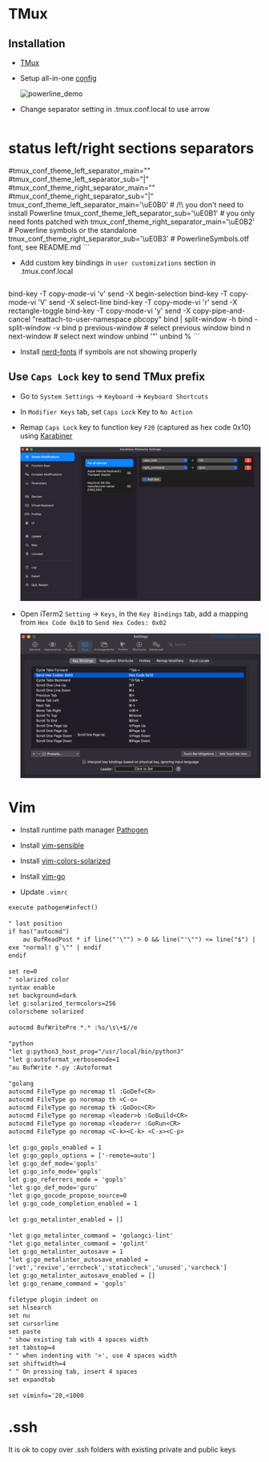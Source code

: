 <!---
nav:
    - Home=/
--->


# TMux

## Installation

* [TMux](https://github.com/tmux/tmux/wiki/Installing)

* Setup all-in-one [config](https://github.com/gpakosz/.tmux)

    ![powerline_demo](https://cloud.githubusercontent.com/assets/553208/19740585/85596a5a-9bbf-11e6-8aa1-7c8d9829c008.gif)

* Change separator setting in .tmux.conf.local to use arrow
    ```
# status left/right sections separators
#tmux_conf_theme_left_separator_main=""
#tmux_conf_theme_left_separator_sub="|"
#tmux_conf_theme_right_separator_main=""
#tmux_conf_theme_right_separator_sub="|"
tmux_conf_theme_left_separator_main='\uE0B0'  # /!\ you don't need to install Powerline
tmux_conf_theme_left_separator_sub='\uE0B1'   #   you only need fonts patched with
tmux_conf_theme_right_separator_main='\uE0B2' #   Powerline symbols or the standalone
tmux_conf_theme_right_separator_sub='\uE0B3'  #   PowerlineSymbols.otf font, see README.md
    ```

* Add custom key bindings in `user customizations` section in .tmux.conf.local

    ```
bind-key -T copy-mode-vi 'v' send -X begin-selection
bind-key -T copy-mode-vi 'V' send -X select-line
bind-key -T copy-mode-vi 'r' send -X rectangle-toggle
bind-key -T copy-mode-vi 'y' send -X copy-pipe-and-cancel "reattach-to-user-namespace pbcopy"
bind | split-window -h
bind - split-window -v
bind p previous-window # select previous window
bind n next-window     # select next window
unbind '"'
unbind %
    ```

* Install [nerd-fonts](https://github.com/ryanoasis/nerd-fonts) if symbols are not showing properly

## Use `Caps Lock` key to send TMux prefix

* Go to `System Settings` -> `Keyboard` -> `Keyboard Shortcuts`

* In `Modifier Keys` tab, set `Caps Lock` Key to `No Action`

* Remap `Caps Lock` key to function key `F20` (captured as hex code 0x10) using [Karabiner](https://karabiner-elements.pqrs.org/)

    ![karabiner.png](imgs/karabiner.png)

* Open iTerm2 `Setting` -> `Keys`, in the `Key Bindings` tab, add a mapping from `Hex Code 0x10` to `Send Hex Codes: 0x02`

    ![iterm2_keybindins.png](imgs/iterm2_keybindings.png)


# Vim

* Install runtime path manager [Pathogen](https://github.com/tpope/vim-pathogen)

* Install [vim-sensible](https://github.com/tpope/vim-sensible)

* Install [vim-colors-solarized](https://github.com/altercation/vim-colors-solarized)

* Install [vim-go](https://github.com/fatih/vim-go)

* Update `.vimrc`

```
execute pathogen#infect()

" last position
if has("autocmd")
    au BufReadPost * if line("'\"") > 0 && line("'\"") <= line("$") | exe "normal! g`\"" | endif
endif

set re=0
" solarized color
syntax enable
set background=dark
let g:solarized_termcolors=256
colorscheme solarized

autocmd BufWritePre *.* :%s/\s\+$//e

"python
"let g:python3_host_prog="/usr/local/bin/python3"
"let g:autoformat_verbosemode=1
"au BufWrite *.py :Autoformat

"golang
autocmd FileType go noremap tl :GoDef<CR>
autocmd FileType go noremap th <C-o>
autocmd FileType go noremap tk :GoDoc<CR>
autocmd FileType go noremap <leader>b :GoBuild<CR>
autocmd FileType go noremap <leader>r :GoRun<CR>
autocmd FileType go noremap <C-k><C-k> <C-x><C-p>

let g:go_gopls_enabled = 1
let g:go_gopls_options = ['-remote=auto']
let g:go_def_mode='gopls'
let g:go_info_mode='gopls'
let g:go_referrers_mode = 'gopls'
"let g:go_def_mode='guru'
"let g:go_gocode_propose_source=0
let g:go_code_completion_enabled = 1

let g:go_metalinter_enabled = []

"let g:go_metalinter_command = 'golangci-lint'
"let g:go_metalinter_command = 'golint'
let g:go_metalinter_autosave = 1
"let g:go_metalinter_autosave_enabled = ['vet','revive','errcheck','staticcheck','unused','varcheck']
let g:go_metalinter_autosave_enabled = []
let g:go_rename_command = 'gopls'

filetype plugin indent on
set hlsearch
set nu
set cursorline
set paste
" show existing tab with 4 spaces width
set tabstop=4
" " when indenting with '>', use 4 spaces width
set shiftwidth=4
" " On pressing tab, insert 4 spaces
set expandtab

set viminfo='20,<1000
```


# .ssh

It is ok to copy over .ssh folders with existing private and public keys

